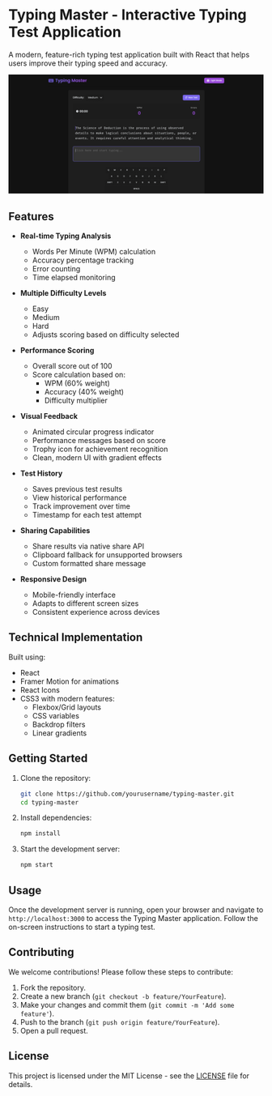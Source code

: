 # Typing Master - Interactive Typing Test Application

A modern, feature-rich typing test application built with React that helps users improve their typing speed and accuracy.

![Typing Master Screenshot](screenshot.png)

## Features

- **Real-time Typing Analysis**

  - Words Per Minute (WPM) calculation
  - Accuracy percentage tracking
  - Error counting
  - Time elapsed monitoring

- **Multiple Difficulty Levels**

  - Easy
  - Medium
  - Hard
  - Adjusts scoring based on difficulty selected

- **Performance Scoring**

  - Overall score out of 100
  - Score calculation based on:
    - WPM (60% weight)
    - Accuracy (40% weight)
    - Difficulty multiplier

- **Visual Feedback**

  - Animated circular progress indicator
  - Performance messages based on score
  - Trophy icon for achievement recognition
  - Clean, modern UI with gradient effects

- **Test History**

  - Saves previous test results
  - View historical performance
  - Track improvement over time
  - Timestamp for each test attempt

- **Sharing Capabilities**

  - Share results via native share API
  - Clipboard fallback for unsupported browsers
  - Custom formatted share message

- **Responsive Design**
  - Mobile-friendly interface
  - Adapts to different screen sizes
  - Consistent experience across devices

## Technical Implementation

Built using:

- React
- Framer Motion for animations
- React Icons
- CSS3 with modern features:
  - Flexbox/Grid layouts
  - CSS variables
  - Backdrop filters
  - Linear gradients

## Getting Started

1. Clone the repository:

   ```bash
   git clone https://github.com/yourusername/typing-master.git
   cd typing-master
   ```

2. Install dependencies:

   ```bash
   npm install
   ```

3. Start the development server:

   ```bash
   npm start
   ```

## Usage

Once the development server is running, open your browser and navigate to `http://localhost:3000` to access the Typing Master application. Follow the on-screen instructions to start a typing test.

## Contributing

We welcome contributions! Please follow these steps to contribute:

1. Fork the repository.
2. Create a new branch (`git checkout -b feature/YourFeature`).
3. Make your changes and commit them (`git commit -m 'Add some feature'`).
4. Push to the branch (`git push origin feature/YourFeature`).
5. Open a pull request.

## License

This project is licensed under the MIT License - see the [LICENSE](LICENSE) file for details.
